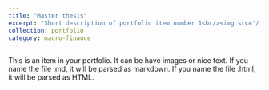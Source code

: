 ```yaml
---
title: "Master thesis"
excerpt: "Short description of portfolio item number 1<br/><img src='/images/500x300.png'>"
collection: portfolio
category: macro-finance
---
```


This is an item in your portfolio. It can be have images or nice text. If you name the file .md, it will be parsed as markdown. If you name the file .html, it will be parsed as HTML. 
